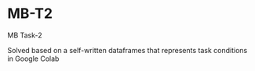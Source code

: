 # MB-T2
MB Task-2

Solved based on a self-written dataframes that represents task conditions in Google Colab

